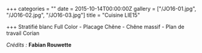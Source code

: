 +++
categories = ""
date = 2015-10-14T00:00:00Z
gallery = ["/JO16-01.jpg", "/JO16-02.jpg", "/JO16-03.jpg"]
title = "Cuisine LIE15"

+++
Stratifié blanc Full Color - Placage Chêne - Chêne massif - Plan de travail Corian

_Crédits :_ **Fabian Rouwette**